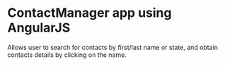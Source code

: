 # ContactManager app using AngularJS
Allows user to search for contacts by first/last name or state, and obtain contacts details by clicking on the name.
